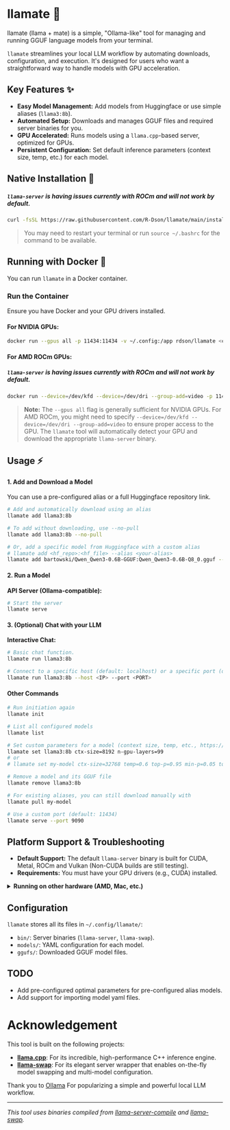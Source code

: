 # llamate 🌟

llamate (llama + mate) is a simple, "Ollama-like" tool for managing and running GGUF language models from your terminal.

`llamate` streamlines your local LLM workflow by automating downloads, configuration, and execution. It's designed for users who want a straightforward way to handle models with GPU acceleration.

## Key Features ✨
- **Easy Model Management:** Add models from Huggingface or use simple aliases (`llama3:8b`).
- **Automated Setup:** Downloads and manages GGUF files and required server binaries for you.
- **GPU Accelerated:** Runs models using a `llama.cpp`-based server, optimized for GPUs.
- **Persistent Configuration:** Set default inference parameters (context size, temp, etc.) for each model.

## Native Installation 🚀
##### `llama-server` is having issues currently with ROCm and will not work by default.

```bash
curl -fsSL https://raw.githubusercontent.com/R-Dson/llamate/main/install.sh | bash
```
> You may need to restart your terminal or run `source ~/.bashrc` for the command to be available.

## Running with Docker 🐳

You can run `llamate` in a Docker container.

### Run the Container

Ensure you have Docker and your GPU drivers installed.

#### For NVIDIA GPUs:

```bash
docker run --gpus all -p 11434:11434 -v ~/.config:/app rdson/llamate <command>
```

#### For AMD ROCm GPUs:
##### `llama-server` is having issues currently with ROCm and will not work by default.
```bash
docker run --device=/dev/kfd --device=/dev/dri --group-add=video -p 11434:11434 -v ~/.config/llamate:/app rdson/llamate <command>
```
> **Note:** The `--gpus all` flag is generally sufficient for NVIDIA GPUs. For AMD ROCm, you might need to specify `--device=/dev/kfd --device=/dev/dri --group-add=video` to ensure proper access to the GPU. The `llamate` tool will automatically detect your GPU and download the appropriate `llama-server` binary.

## Usage ⚡

#### 1. Add and Download a Model
You can use a pre-configured alias or a full Huggingface repository link.

```bash
# Add and automatically download using an alias
llamate add llama3:8b

# To add without downloading, use --no-pull
llamate add llama3:8b --no-pull

# Or, add a specific model from Huggingface with a custom alias
# llamate add <hf_repo>:<hf_file> --alias <your-alias>
llamate add bartowski/Qwen_Qwen3-0.6B-GGUF:Qwen_Qwen3-0.6B-Q8_0.gguf --alias my-model

```

#### 2. Run a Model

**API Server (Ollama-compatible):**
```bash
# Start the server
llamate serve
```

#### 3. (Optional) Chat with your LLM
**Interactive Chat:**
```bash
# Basic chat function.
llamate run llama3:8b

# Connect to a specific host (default: localhost) or a specific port (default: 11434)
llamate run llama3:8b --host <IP> --port <PORT>
```

#### Other Commands

```bash
# Run initiation again
llamate init

# List all configured models
llamate list

# Set custom parameters for a model (context size, temp, etc., https://github.com/ggml-org/llama.cpp/tree/master/tools/server for more settings)
llamate set llama3:8b ctx-size=8192 n-gpu-layers=99
# or
# llamate set my-model ctx-size=32768 temp=0.6 top-p=0.95 min-p=0.05 top-k=40 n-gpu-layers=99

# Remove a model and its GGUF file
llamate remove llama3:8b

# For existing aliases, you can still download manually with
llamate pull my-model

# Use a custom port (default: 11434)
llamate serve --port 9090
```

## Platform Support & Troubleshooting

- **Default Support:** The default `llama-server` binary is built for CUDA, Metal, ROCm and Vulkan (Non-CUDA builds are still testing).
- **Requirements:** You must have your GPU drivers (e.g., CUDA) installed.

<details>
<summary><b>Running on other hardware (AMD, Mac, etc.)</b></summary>

If tne `llama-server` binary still doesn't work for you, you can compile your own:

1.  **Download `llama.cpp`**:
    ```bash
    git clone https://github.com/ggerganov/llama.cpp.git
    cd llama.cpp
    ```
2.  **Build `llama-server`**:
    Follow the `llama.cpp` build instructions for your platform (e.g., `make LLAMA_METAL=1` for Mac).

3.  **Replace the Binary**:
    Copy your compiled `server` binary to the `llamate` config directory:
    ```bash
    cp ./server ~/.config/llamate/bin/llama-server
    ```
</details>

## Configuration

`llamate` stores all its files in `~/.config/llamate/`:
- `bin/`: Server binaries (`llama-server`, `llama-swap`).
- `models/`: YAML configuration for each model.
- `ggufs/`: Downloaded GGUF model files.

## TODO
- Add pre-configured optimal parameters for pre-configured alias models.
- Add support for importing model yaml files.

# Acknowledgement

This tool is built on the following projects:
- **[llama.cpp](https://github.com/ggerganov/llama.cpp)**: For its incredible, high-performance C++ inference engine.
- **[llama-swap](https://github.com/mostlygeek/llama-swap)**: For its elegant server wrapper that enables on-the-fly model swapping and multi-model configuration.

Thank you to [Ollama](https://github.com/ollama/ollama) For popularizing a simple and powerful local LLM workflow.

---
*This tool uses binaries compiled from [llama-server-compile](https://github.com/R-Dson/llama-server-compile) and [llama-swap](https://github.com/R-Dson/llama-swap).*
